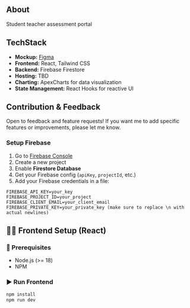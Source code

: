 ## About

Student teacher assessment portal

## TechStack

- **Mockup:** [Figma](https://www.figma.com/design/pNGRifrziQXP28LyQ16OTZ/Manasa-Natukula-s-team-library?node-id=3311-2&m=dev&t=B64bi0o3dIlDNhE8-1)
- **Frontend:** React, Tailwind CSS
- **Backend:** Firebase Firestore
- **Hosting:** TBD
- **Charting:** ApexCharts for data visualization
- **State Management:** React Hooks for reactive UI

## Contribution & Feedback

Open to feedback and feature requests! If you want me to add specific features or improvements, please let me know.

### Setup Firebase

1. Go to [Firebase Console](https://console.firebase.google.com/)
2. Create a new project
3. Enable **Firestore Database**
4. Get your Firebase config (`apiKey`, `projectId`, etc.)
5. Add your Firebase credentials in a file:

```env
FIREBASE_API_KEY=your_key
FIREBASE_PROJECT_ID=your_project
FIREBASE_CLIENT_EMAIL=your_client_email
FIREBASE_PRIVATE_KEY=your_private_key (make sure to replace \n with actual newlines)
```

## 🧑‍💻 Frontend Setup (React)

### 🔧 Prerequisites

- Node.js (>= 18)
- NPM

### ▶️ Run Frontend

```bash
npm install
npm run dev
```
